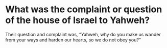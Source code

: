 # What was the complaint or question of the house of Israel to Yahweh?

Their question and complaint was, “Yahweh, why do you make us wander from your ways and harden our hearts, so we do not obey you?”
